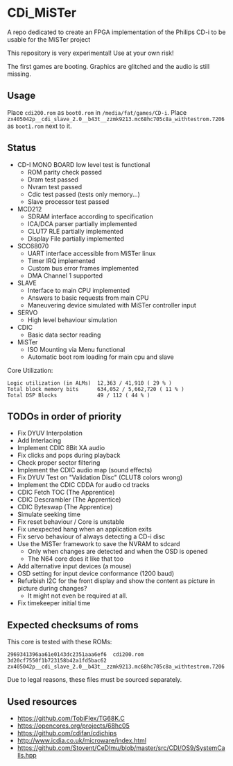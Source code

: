 # CDi_MiSTer

A repo dedicated to create an FPGA implementation of the Philips CD-i to be usable for the MiSTer project

This repository is very experimental! Use at your own risk!

The first games are booting. Graphics are glitched and the audio is still missing.

## Usage

Place `cdi200.rom` as `boot0.rom` in `/media/fat/games/CD-i`.
Place `zx405042p__cdi_slave_2.0__b43t__zzmk9213.mc68hc705c8a_withtestrom.7206` as `boot1.rom` next to it.

## Status

* CD-I MONO BOARD low level test is functional
	* ROM parity check passed
	* Dram test passed
	* Nvram test passed
	* Cdic test passed (tests only memory...)
	* Slave processor test passed
* MCD212
	* SDRAM interface according to specification
	* ICA/DCA parser partially implemented
	* CLUT7 RLE partially implemented
	* Display File partially implemented
* SCC68070
	* UART interface accessible from MiSTer linux
	* Timer IRQ implemented
	* Custom bus error frames implemented
	* DMA Channel 1 supported
* SLAVE
	* Interface to main CPU implemented
	* Answers to basic requests from main CPU
	* Maneuvering device simulated with MiSTer controller input
* SERVO
	* High level behaviour simulation
* CDIC
	* Basic data sector reading
* MiSTer
	* ISO Mounting via Menu functional
	* Automatic boot rom loading for main cpu and slave

Core Utilization:

	Logic utilization (in ALMs)  12,363 / 41,910 ( 29 % )
	Total block memory bits      634,052 / 5,662,720 ( 11 % )
	Total DSP Blocks             49 / 112 ( 44 % )

## TODOs in order of priority

* Fix DYUV Interpolation
* Add Interlacing
* Implement CDIC 8Bit XA audio
* Fix clicks and pops during playback
* Check proper sector filtering
* Implement the CDIC audio map (sound effects)
* Fix DYUV Test on "Validation Disc" (CLUT8 colors wrong)
* Implement the CDIC CDDA for audio cd tracks
* CDIC Fetch TOC (The Apprentice)
* CDIC Descrambler (The Apprentice)
* CDIC Byteswap (The Apprentice)
* Simulate seeking time
* Fix reset behaviour / Core is unstable
* Fix unexpected hang when an application exits
* Fix servo behaviour of always detecting a CD-i disc
* Use the MiSTer framework to save the NVRAM to sdcard
	* Only when changes are detected and when the OSD is opened
	* The N64 core does it like that too
* Add alternative input devices (a mouse)
* OSD setting for input device conformance (1200 baud)
* Refurbish I2C for the front display and show the content as picture in picture during changes?
	* It might not even be required at all.
* Fix timekeeper initial time

## Expected checksums of roms

This core is tested with these ROMs:

	2969341396aa61e0143dc2351aaa6ef6  cdi200.rom
	3d20cf7550f1b723158b42a1fd5bac62  zx405042p__cdi_slave_2.0__b43t__zzmk9213.mc68hc705c8a_withtestrom.7206

Due to legal reasons, these files must be sourced separately.


## Used resources

* https://github.com/TobiFlex/TG68K.C
* https://opencores.org/projects/68hc05
* https://github.com/cdifan/cdichips
* http://www.icdia.co.uk/microware/index.html
* https://github.com/Stovent/CeDImu/blob/master/src/CDI/OS9/SystemCalls.hpp

